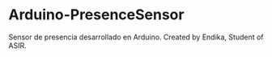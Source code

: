 # Arduino-PresenceSensor
Sensor de presencia desarrollado en Arduino.
Created by Endika, Student of ASIR.
